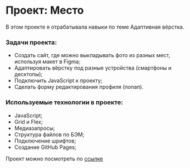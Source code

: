 # Проект: Место
В этом проекте я отрабатывала навыки по теме Адаптивная вёрстка.

### Задачи проекта:

* Создать сайт, где можно выкладывать фото из разных мест, используя макет в Figma;
* Адаптировать вёрстку под разные устройства (смартфоны и десктопы);
* Подключить JavaScript к проекту;
* Сделать форму редактирования профиля (попап).

### Используемые технологии в проекте:

* JavaScript;
* Grid и Flex;
* Медиазапросы;
* Структура файлов по БЭМ;
* Подключение шрифтов;
* Создание GitHub Pages;

Проект можно посмотреть по [ссылке](https://mariatsay.github.io/mesto/index.html)